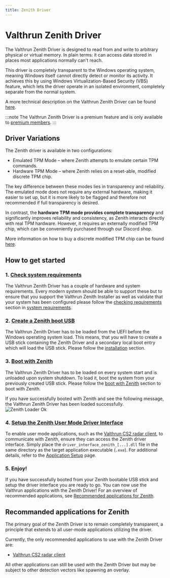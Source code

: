 ```yaml
---
title: Zenith Driver
---
```


# Valthrun Zenith Driver

The Valthrun Zenith Driver is designed to read from and write to arbitrary physical or virtual memory.
In plain terms: it can access data stored in places most applications normally can't reach.  
  
This driver is completely transparent to the Windows operating system, meaning Windows itself cannot directly detect or monitor its activity.
It achieves this by using Windows Virtualization-Based Security (VBS) feature, which lets the driver operate in an isolated environment, completely separate from the normal system.  
  
A more technical description on the Valthrun Zenith Driver can be found [here](./concept).

:::note
The Valthrun Zenith Driver is a premium feature and is only available to [premium members](https://wiki.valth.run/premium#benefits-of-valthrun-premium).
:::

## Driver Variations
The Zenith driver is available in two configurations:
- Emulated TPM Mode – where Zenith attempts to emulate certain TPM commands.
- Hardware TPM Mode – where Zenith relies on a reset-able, modified discrete TPM chip.

The key difference between these modes lies in transparency and reliability.
The emulated mode does not require any external hardware, making it easier to set up,
but it is more likely to be flagged and therefore not recommended if full transparency is desired.

In contrast, the **hardware TPM mode provides complete transparency** and significantly improves reliability and consistency, as Zenith interacts directly with real TPM hardware.
However, it requires an externally modified TPM chip, which can be conveniently purchased through our Discord shop.

More information on how to buy a discrete modified TPM chip can be found [here](./buying_discrete_tpm).


## How to get started

### 1. [Check system requirements](./system_requirements#checking-requirements)

The Valthrun Zenith Driver has a couple of hardware and system requirements.
Every modern system should be able to support these but to ensure that you support the Valthrun Zenith Installer as well as validate that your system has been configured please follow the [checking requirements](./system_requirements#checking-requirements) section in [system requirements](./system_requirements).

### 2. [Create a Zenith boot USB](./installation/installation)

The Valthrun Zenith Driver has to be loaded from the UEFI before the Windows operating system load.
This means, that you will have to create a USB stick containing the Zenith Driver and a secondary local boot entry which will load the USB stick. Please follow the [installation](./installation/installation) section.

### 3. [Boot with Zenith](./boot)

The Valthrun Zenith Driver has to be loaded on every system start and is unloaded upon system shutdown. To load it, boot the system from your previously created USB stick. 
Please follow the [boot with Zenith](./boot) section to boot with Zenith.

If you have successfully booted with Zenith and see the following message, the Valthrun Zenith Driver has been loaded successfully.
![Zenith Loader Ok](@site/docs/_media/zenith_loader_status_ok.png)

### 4. [Setup the Zenith User Mode Driver Interface](./application_setup)

To enable user mode applications, such as the [Valthrun CS2 radar client](../../../utilities/enhancers/cs2_radar_standalone),
to communicate with Zenith, ensure they can access the Zenith driver interface. 
Simply place the `driver_interface_zenith_[...].dll` file in the same directory as the target application executable (`.exe`).
For additional details, refer to the [Application Setup](./application_setup) page.

### 5. Enjoy!

If you have successfully booted from your Zenith bootable USB stick and setup the driver interface you are ready to go. 
You can now use the Valthrun applications with the Zenith Driver! 
For an overview of recommended applications, see [Recommended applications for Zenith](#recommanded-applications-for-zenith).

## Recommanded applications for Zenith

The primary goal of the Zenith Driver is to remain completely transparent, a principle that extends to all user-mode applications utilizing the driver.

Currently, the only recommended applications to use with the Zenith Driver are:

- [Valthrun CS2 radar client](../../../utilities/enhancers/cs2_radar_standalone)

All other applications can still be used with the Zenith Driver but may be subject to other detection vectors like spawning an overlay.
